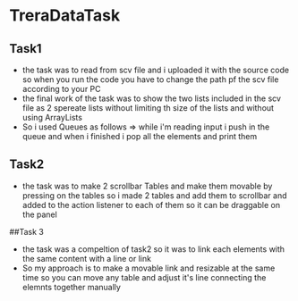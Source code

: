 # TreraDataTask
## Task1
- the task was to read from scv file and i uploaded it with the source code so when you run the code you have to change the path pf the scv file according to your PC
- the final work of the task was to show the two lists included in the scv file as 2 spereate lists without limiting th size of the lists and without using ArrayLists
- So i used Queues as follows => while i'm reading input i push in the queue and when i finished i pop all the elements and print them

## Task2
- the task was to make 2 scrollbar Tables and make them movable by pressing on the tables  so i made 2 tables and add them to scrollbar and added to the action listener to each of them so it can be draggable on the panel

##Task 3 
- the task was a compeltion of task2 so it was to link each elements with the same content with a line or link 
- So my approach is to make a movable link and resizable at the same time so you can move any table and adjust it's line connecting the elemnts together manually 
 
